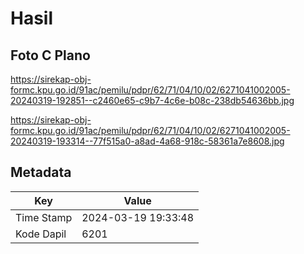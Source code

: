 # Hasil

## Foto C Plano

https://sirekap-obj-formc.kpu.go.id/91ac/pemilu/pdpr/62/71/04/10/02/6271041002005-20240319-192851--c2460e65-c9b7-4c6e-b08c-238db54636bb.jpg

https://sirekap-obj-formc.kpu.go.id/91ac/pemilu/pdpr/62/71/04/10/02/6271041002005-20240319-193314--77f515a0-a8ad-4a68-918c-58361a7e8608.jpg


## Metadata

| Key        | Value               |
| ---------- | ------------------- |
| Time Stamp | 2024-03-19 19:33:48 |
| Kode Dapil | 6201                |



